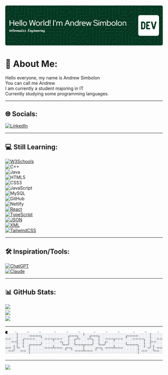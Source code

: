 
![Header](github-header-image.png)

# 💫 About Me:
Hello everyone, my name is Andrew Simbolon  
You can call me Andrew  
I am currently a student majoring in IT  
Currently studying some programming languages.  

---

## 🌐 Socials:
[![LinkedIn](https://img.shields.io/badge/LinkedIn-%230077B5.svg?style=for-the-badge&logo=linkedin&logoColor=white)](https://www.linkedin.com/in/andrew-simbolon-811923326/)

---

## 💻 Still Learning:
[![W3Schools](https://img.shields.io/badge/W3Schools-%2300CC00.svg?style=for-the-badge&logo=w3schools&logoColor=white)](https://www.w3schools.com/)  
![C++](https://img.shields.io/badge/c++-%2300599C.svg?style=for-the-badge&logo=c%2B%2B&logoColor=white)  
![Java](https://img.shields.io/badge/java-%23ED8B00.svg?style=for-the-badge&logo=openjdk&logoColor=white)  
![HTML5](https://img.shields.io/badge/html5-%23E34F26.svg?style=for-the-badge&logo=html5&logoColor=white)  
![CSS3](https://img.shields.io/badge/css3-%231572B6.svg?style=for-the-badge&logo=css3&logoColor=white)  
![JavaScript](https://img.shields.io/badge/javascript-%23323330.svg?style=for-the-badge&logo=javascript&logoColor=%23F7DF1E)  
![MySQL](https://img.shields.io/badge/mysql-4479A1.svg?style=for-the-badge&logo=mysql&logoColor=white)  
![GitHub](https://img.shields.io/badge/github-%23121011.svg?style=for-the-badge&logo=github&logoColor=white)  
![Netlify](https://img.shields.io/badge/netlify-%23000000.svg?style=for-the-badge&logo=netlify&logoColor=#00C7B7)  
[![React](https://img.shields.io/badge/React-%2361DAFB.svg?style=for-the-badge&logo=react&logoColor=white)](https://react.dev/)  
[![TypeScript](https://img.shields.io/badge/TypeScript-%233178C6.svg?style=for-the-badge&logo=typescript&logoColor=white)](https://www.typescriptlang.org/)  
[![JSON](https://img.shields.io/badge/JSON-%23000000.svg?style=for-the-badge&logo=json&logoColor=white)](https://www.json.org/)  
[![XML](https://img.shields.io/badge/XML-%23ff6600.svg?style=for-the-badge&logo=xml&logoColor=white)](https://www.w3.org/XML/)  
[![TailwindCSS](https://img.shields.io/badge/TailwindCSS-%2338B2AC.svg?style=for-the-badge&logo=tailwind-css&logoColor=white)](https://tailwindcss.com/)

---

## 🛠️ Inspiration/Tools:
[![ChatGPT](https://img.shields.io/badge/ChatGPT-%2300A67E.svg?style=for-the-badge&logo=openai&logoColor=white)](https://openai.com/chatgpt)  
[![Claude](https://img.shields.io/badge/Claude-%231A1A1A.svg?style=for-the-badge&logo=anthropic&logoColor=white)](https://claude.ai/)

---

## 📊 GitHub Stats:
![](https://github-readme-stats.vercel.app/api?username=2381020&theme=tokyonight&hide_border=false&include_all_commits=true&count_private=false)  
![](https://github-readme-streak-stats.herokuapp.com/?user=2381020&theme=tokyonight&hide_border=false)  
![](https://github-readme-stats.vercel.app/api/top-langs/?username=2381020&theme=tokyonight&hide_border=false&include_all_commits=true&count_private=false&layout=compact)


---



<picture>
  <source media="(prefers-color-scheme: dark)" srcset="https://raw.githubusercontent.com/2381020/2381020/output/pacman-contribution-graph-dark.svg">
  <source media="(prefers-color-scheme: light)" srcset="https://raw.githubusercontent.com/2381020/2381020/output/pacman-contribution-graph.svg">
  <img alt="pacman contribution graph" src="https://raw.githubusercontent.com/2381020/2381020/output/pacman-contribution-graph.svg">
</picture>



---
<img align="left" src="https://visitor-badge.laobi.icu/badge?page_id=2381020.2381020&left_color=black&right_color=tomato&left_text=Visitor"  />
